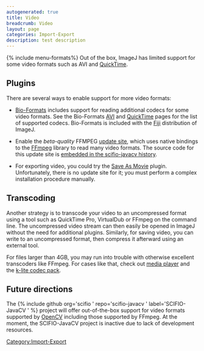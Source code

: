 ```yaml
---
autogenerated: true
title: Video
breadcrumb: Video
layout: page
categories: Import-Export
description: test description
---
```


{% include menu-formats%}
Out of the box, ImageJ has limited support for some video formats such as AVI and [QuickTime](QuickTime "wikilink").

## Plugins

There are several ways to enable support for more video formats:

  - [Bio-Formats](Bio-Formats "wikilink") includes support for reading additional codecs for some video formats. See the Bio-Formats [AVI](https://www.openmicroscopy.org/site/support/bio-formats5.4/formats/avi.html) and [QuickTime](https://www.openmicroscopy.org/site/support/bio-formats/formats/quicktime-movie.html) pages for the list of supported codecs. Bio-Formats is included with the [Fiji](Fiji "wikilink") distribution of ImageJ.

<!-- end list -->

  - Enable the *beta-quality* FFMPEG [update site](update_site "wikilink"), which uses native bindings to the [FFmpeg](wikipedia_FFmpeg "wikilink") library to read many video formats. The source code for this update site is [embedded in the scifio-javacv history](https://github.com/scifio/scifio-javacv/tree/ffmpeg).

<!-- end list -->

  - For exporting video, you could try the [Save As Movie](https://sites.google.com/site/qingzongtseng/save-as-movie) plugin. Unfortunately, there is no update site for it; you must perform a complex installation procedure manually.

## Transcoding

Another strategy is to transcode your video to an uncompressed format using a tool such as QuickTime Pro, VirtualDub or FFmpeg on the command line. The uncompressed video stream can then easily be opened in ImageJ without the need for additional plugins. Similarly, for saving video, you can write to an uncompressed format, then compress it afterward using an external tool.

For files larger than 4GB, you may run into trouble with otherwise excellent transcoders like FFmpeg. For cases like that, check out [media player](https://www.videolan.org/vlc/VLC) and the [k-lite codec pack](https://www.codecguide.com/download_kl.htm).

## Future directions

The {% include github org='scifio ' repo='scifio-javacv ' label='SCIFIO-JavaCV ' %} project will offer out-of-the-box support for video formats supported by [OpenCV](OpenCV "wikilink") including those supported by FFmpeg. At the moment, the SCIFIO-JavaCV project is inactive due to lack of development resources.

[Category:Import-Export](Category_Import-Export "wikilink")
